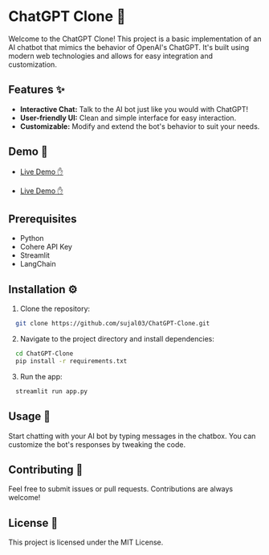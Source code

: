 
# ChatGPT Clone 🚀

Welcome to the ChatGPT Clone! This project is a basic implementation of an AI chatbot that mimics the behavior of OpenAI's ChatGPT. It's built using modern web technologies and allows for easy integration and customization.
## Features ✨

- **Interactive Chat:** Talk to the AI bot just like you would with ChatGPT!
- **User-friendly UI:** Clean and simple interface for easy interaction.
- **Customizable:** Modify and extend the bot's behavior to suit your needs.


## Demo 📱

- [Live Demo ✋](https://chatgpt-clone-1.streamlit.app/)

- [Live Demo ✋](https://chatgpt-clone-wokp.onrender.com)


## Prerequisites
- Python 
- Cohere API Key
- Streamlit
- LangChain
## Installation ⚙️

1. Clone the repository:

```bash
  git clone https://github.com/sujal03/ChatGPT-Clone.git
```
2. Navigate to the project directory and install dependencies:

```bash
  cd ChatGPT-Clone
  pip install -r requirements.txt
```
3. Run the app:

```bash
  streamlit run app.py
```
## Usage 💬

Start chatting with your AI bot by typing messages in the chatbox. You can customize the bot's responses by tweaking the code.


## Contributing 🤝

Feel free to submit issues or pull requests. Contributions are always welcome!


## License 📄

This project is licensed under the MIT License.

